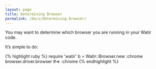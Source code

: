 ```yaml
---
layout: page
title: Determining Browser
permalink: /docs/determining-browser/
---
```


You may want to determine which browser you are running in your Watir code.

It’s simple to do:

{% highlight ruby %}
require 'watir'
b = Watir::Browser.new :chrome
browser.driver.browser #=> :chrome
{% endhighlight %}
